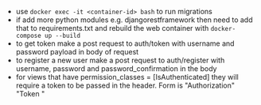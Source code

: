 - use ```docker exec -it <container-id> bash``` to run migrations
- if add more python modules e.g. djangorestframework then need to add that to requirements.txt and rebuild the web container with ```docker-compose up --build```
- to get token make a post request to auth/token with username and password payload in body of request
- to register a new user make a post request to auth/register with username, password and password_confirmation in the body
- for views that have permission_classes = [IsAuthenticated] they will require a token to be passed in the header. Form is "Authorization" "Token <insert token here>"